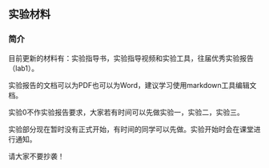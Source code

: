 ## 实验材料

### 简介

目前更新的材料有：实验指导书，实验指导视频和实验工具，往届优秀实验报告（lab1）。

实验报告的文档可以为PDF也可以为Word，建议学习使用markdown工具编辑文档。

实验0不作实验报告要求，大家若有时间可以先做实验一，实验二，实验三。

实验部分现在暂时没有正式开始，有时间的同学可以先做。实验开始时会在课堂进行通知。

请大家不要抄袭！
